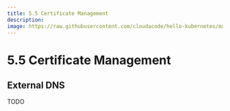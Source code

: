 ```yaml
---
title: 5.5 Certificate Management
description:
image: https://raw.githubusercontent.com/cloudacode/hello-kubernetes/main/docs/assets/kubernetes-school.png
---
```


# 5.5 Certificate Management

## External DNS

TODO
